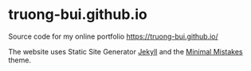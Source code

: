 # truong-bui.github.io
Source code for my online portfolio https://truong-bui.github.io/

The website uses Static Site Generator [Jekyll](https://jekyllrb.com/) and the [Minimal Mistakes](https://github.com/mmistakes/minimal-mistakes) theme.

